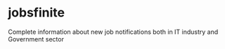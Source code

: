 # jobsfinite
Complete information about new job notifications both in IT industry and Government sector
